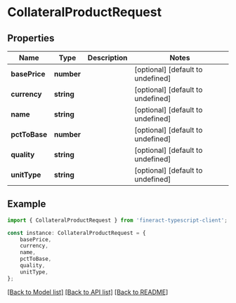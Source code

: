 # CollateralProductRequest


## Properties

Name | Type | Description | Notes
------------ | ------------- | ------------- | -------------
**basePrice** | **number** |  | [optional] [default to undefined]
**currency** | **string** |  | [optional] [default to undefined]
**name** | **string** |  | [optional] [default to undefined]
**pctToBase** | **number** |  | [optional] [default to undefined]
**quality** | **string** |  | [optional] [default to undefined]
**unitType** | **string** |  | [optional] [default to undefined]

## Example

```typescript
import { CollateralProductRequest } from 'fineract-typescript-client';

const instance: CollateralProductRequest = {
    basePrice,
    currency,
    name,
    pctToBase,
    quality,
    unitType,
};
```

[[Back to Model list]](../README.md#documentation-for-models) [[Back to API list]](../README.md#documentation-for-api-endpoints) [[Back to README]](../README.md)
